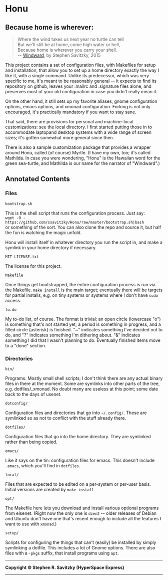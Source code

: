 Honu
====
Because home is wherever:
-------------------------

> Where the wind takes us next year no turtle can tell<br>
> But we'll still be at home, come high water or hell,<br>
> Because home is wherever you carry your shell.<br>
> -- [Windward](http://steve.savitzky.net/Songs/windward/), by Stephen
> Savitzky, 2015

This project contains a set of configuration files, with Makefiles for setup
and installation, that allow you to set up a home directory exactly the way I
like it, with a single command. Unlike its predecessor, which was very
specific to me, it's meant to be reasonably general -- it expects to find its
repository on github, leaves your .mailrc and .signature files alone, and
preserves most of your old configuration in case you didn't really mean it.

On the other hand, it still sets up my favorite aliases, gnome configuration
options, emacs options, and xmonad configuration. Forking is not only
encouraged, it's practically mandatory if you want to stay sane.

That said, there are provisions for personal and machine-local customizations:
see the local directory.  I first started putting those in to accommodate
laptopand desktop systems with a wide range of screen sizes; it's gotten
somewhat more general since then.

There is also a sample customization package that provides a wrapper around
Honu, called (of course) Myrtle.  (I have my own, too; it's called Mathilda.
In case you were wondering, "Honu" is the Hawaiian word for the green
sea-turtle, and Mathilda is our name for the narrator of "Windward".)

Annotated Contents
------------------

### Files

`bootstrap.sh`

This is the shell script that runs the configuration process.  Just say:<br>
`wget -O - https://github.com/ssavitzky/Honu/raw/master/bootstrap.sh|bash`<br>
or something of the sort. You can also clone the repo and source it, but
half the fun is watching the magic unfold.

Honu will install itself in whatever directory you run the script in, and make
a symlink in your home directory if necessary.

`MIT-LICENSE.txt`

The license for this project.

`Makefile`

Once things get bootstrapped, the entire configuration process is run
via the Makefile. `make install` is the main target; eventually there
will be targets for partial installs, e.g. on tiny systems or systems
where I don't have `sudo` access.

`to.do`

My to-do list, of course. The format is trivial: an open circle
(lowercase "o") is something that's not started yet; a period is
something in progress, and a filled circle (asterisk) is finished. "\~"
indicates something I've decided not to do, and "?" indicates something
I'm dithering about. "&" indicates something I did that I wasn't
planning to do. Eventually finished items move to a "done" section.

### Directories

`bin/`

Programs. Mostly small shell scripts; I don't think there are any actual
binary files in there at the moment. Some are symlinks into other parts
of the tree, e.g. dotfiles/\_xmonad. No doubt many are useless at this
point; some date back to the days of usenet.

`dotconfig/`

Configuration files and directories that go into `~/.config/`. These are
symlinked so as not to conflict with the stuff already there.

`dotfiles/`

Configuration files that go into the home directory. They are symlinked
rather than being copied.

`emacs/`

Like it says on the tin: configuration files for emacs. This doesn't
include `.emacs`, which you'll find in `dotfiles`.

`local/`

Files that are expected to be edited on a per-system or per-user basis.
Initial versions are created by `make install`

`opt/`

The Makefile here lets you download and install various optional
programs from elsenet. (Right now the only one is `dzen2` -- older
releases of Debian and Ubuntu don't have one that's recent enough to
include all the features I want to use with `xmonad`.)

`setup/`

Scripts for configuring the things that can't (easily) be installed by
simply symlinking a dotfile. This includes a lot of Gnome options. There
are also files with a `-pkgs` suffix, that install programs using `apt`.

------------------------------------------------------------------------

**Copyright © Stephen R. Savitzky (HyperSpace Express)**

------------------------------------------------------------------------
